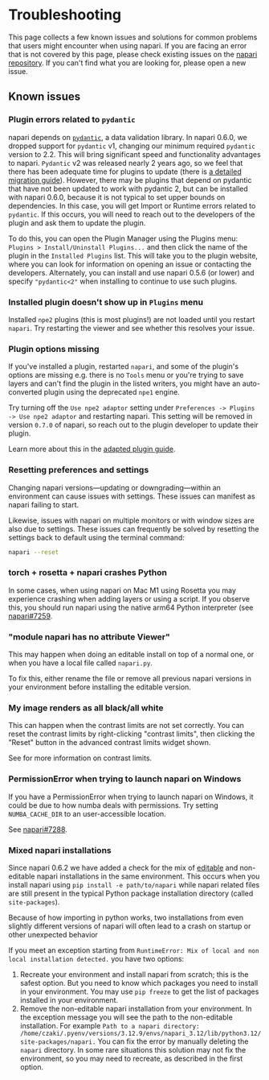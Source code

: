 # Troubleshooting

This page collects a few known issues and solutions for common problems that users might encounter when using napari.
If you are facing an error that is not covered by this page, please check existing issues on the
[napari repository](https://github.com/napari/napari/issues). If you can't find what you are looking for,
please open a new issue.

## Known issues

### Plugin errors related to `pydantic`

napari depends on [`pydantic`](https://github.com/pydantic/pydantic), a data validation library.
In napari 0.6.0, we dropped support for `pydantic` v1, changing our minimum required `pydantic` version to 2.2.
This will bring significant speed and functionality advantages to napari. `Pydantic` v2 was released nearly 2
years ago, so we feel that there has been adequate time for plugins to update (there is [a detailed migration guide](https://docs.pydantic.dev/latest/migration/)).
However, there may be plugins that depend on pydantic that have not been updated to work with pydantic 2, but
can be installed with napari 0.6.0, because it is not typical to set upper bounds on dependencies. In this case,
you will get Import or Runtime errors related to `pydantic`. If this occurs, you will need to reach out to the
developers of the plugin and ask them to update the plugin.

To do this, you can open the Plugin Manager using the Plugins menu: `Plugins > Install/Uninstall Plugins...` and then
click the name of the plugin in the `Installed Plugins` list. This will take you to the plugin website, where
you can look for information on opening an issue or contacting the developers.
Alternately, you can install and use napari 0.5.6 (or lower) and specify `"pydantic<2"` when installing to
continue to use such plugins.

### Installed plugin doesn't show up in `Plugins` menu

Installed `npe2` plugins (this is most plugins!) are not loaded until you restart `napari`. Try restarting the viewer
and see whether this resolves your issue.

### Plugin options missing

If you've installed a plugin, restarted `napari`, and some of the plugin's options are missing e.g. there is no `Tools`
menu or you're trying to save layers and can't find the plugin in the listed writers, you might have an auto-converted
plugin using the deprecated `npe1` engine.

Try turning off the `Use npe2 adaptor` setting under `Preferences -> Plugins -> Use npe2 adaptor` and restarting napari.
This setting will be removed in version `0.7.0` of napari, so reach out to the plugin developer to update their plugin.

Learn more about this in the [adapted plugin guide](adapted-plugin-guide).

### Resetting preferences and settings

Changing napari versions—updating or downgrading—within an environment can cause issues with settings. These issues can
manifest as napari failing to start.

Likewise, issues with napari on multiple monitors or with window sizes are also due to settings. These issues can
frequently be solved by resetting the settings back to default using the terminal command:

```bash
napari --reset
```

### torch + rosetta + napari crashes Python

In some cases, when using napari on Mac M1 using Rosetta you may experience crashing when adding layers or using a script.
If you observe this, you should run napari using the native arm64 Python interpreter (see [napari#7259](https://github.com/napari/napari/issues/7259).

### "module napari has no attribute Viewer"

This may happen when doing an editable install on top of a normal one, or when you have a local file called `napari.py`.

To fix this, either rename the file or remove all previous napari versions in your environment before installing the editable version.

### My image renders as all black/all white

This can happen when the contrast limits are not set correctly. You can reset the contrast limits by right-clicking
"contrast limits", then clicking the "Reset" button in the advanced contrast limits widget shown.

See [](contrast-limits) for more information on contrast limits.

### PermissionError when trying to launch napari on Windows

If you have a PermissionError when trying to launch napari on Windows, it could be due to how numba deals with
permissions. Try setting `NUMBA_CACHE_DIR` to an user-accessible location.

See [napari#7288](https://github.com/napari/napari/issues/7288).

### Mixed napari installations

Since napari 0.6.2 we have added a check for the mix of [editable](https://setuptools.pypa.io/en/latest/userguide/development_mode.html) and non-editable napari installations in the same environment.
This occurs when you install napari using `pip install -e path/to/napari` while napari related files are still
present in the typical Python package installation directory (called `site-packages`).

Because of how importing in python works, two installations from even slightly different versions of napari
will often lead to a crash on startup or other unexpected behavior

If you meet an exception starting from `RuntimeError: Mix of local and non local installation detected.` you have two options:

1. Recreate your environment and install napari from scratch; this is the safest option.
   But you need to know which packages you need to install in your environment. You may use `pip freeze` to get the list of packages installed in your environment.
1. Remove the non-editable napari installation from your environment.
   In the exception message you will see the path to the non-editable installation.
   For example `Path to a napari directory: /home/czaki/.pyenv/versions/3.12.9/envs/napari_3.12/lib/python3.12/site-packages/napari.`
   You can fix the error by manually deleting the `napari` directory.
   In some rare situations this solution may not fix the environment,
   so you may need to recreate, as described in the first option.
